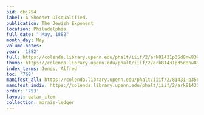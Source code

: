 ```yaml
---
pid: obj754
label: A Shochet Disqualified.
publication: The Jewish Exponent
location: Philadelphia
full_date: " May, 1882"
month_day: May
volume-notes:
year: '1882'
full: https://colenda.library.upenn.edu/phalt/iiif/2/ark81431p35d8nw83%2FSHA256E-s8799415--cb926b43180b2cd7ebf26027435aa708725a65bdecb7b00cff9560fb8cb1e176.jpeg/full/3500,/0/default.jpg
thumb: https://colenda.library.upenn.edu/phalt/iiif/2/ark81431p35d8nw83%2FSHA256E-s8799415--cb926b43180b2cd7ebf26027435aa708725a65bdecb7b00cff9560fb8cb1e176.jpeg/full/!200,200/0/default.jpg
index_terms: Jones, Alfred
toc: '768'
manifest_all: https://colenda.library.upenn.edu/phalt/iiif/2/81431-p35d8nw83/manifest
manifest_indiv: https://colenda.library.upenn.edu/phalt/iiif/2/ark81431p35d8nw83%2FSHA256E-s8799415--cb926b43180b2cd7ebf26027435aa708725a65bdecb7b00cff9560fb8cb1e176.jpeg
order: '753'
layout: qatar_item
collection: morais-ledger
---
```

